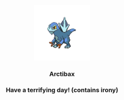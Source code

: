 <p align="center">
    <img src="https://raw.githubusercontent.com/PokeAPI/sprites/master/sprites/pokemon/997.png" width="150" height="150">
</p>
<h3 align="center"> <b>Arctibax</b></h3>
<h3 align="center">Have a terrifying day! (contains irony)</h3>
